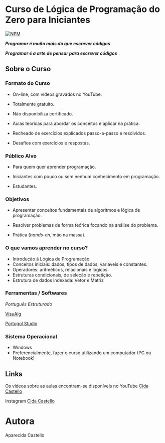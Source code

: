 # Curso de Lógica de Programação do Zero para Iniciantes
[![NPM](https://img.shields.io/npm/l/react)](https://github.com/cidacastello/curso-logica-programacao/blob/main/LICENSE)

_**Programar é muito mais do que escrever códigos**_

_**Programar é a arte de pensar para escrever códigos**_

## Sobre o Curso

### Formato do Curso
* On-line, com vídeos gravados no YouTube.

* Totalmente gratuito.

* Não disponibiliza certificado.

* Aulas teóricas para abordar os conceitos e aplicar na prática.

* Recheado de exercícios explicados passo-a-passo e resolvidos.

* Desafios com exercícios e respostas.

### Público Alvo

* Para quem quer aprender programação.

* Iniciantes com pouco ou sem nenhum conhecimento em programação.

* Estudantes.


### Objetivos

* Apresentar conceitos fundamentais de algoritmos e lógica de programação.

* Resolver problemas de forma teórica focando na análise do problema.

* Prática (*hands-on*, mão na massa).

### O que vamos aprender no curso?

* Introdução à Lógica de Programação.
* Conceitos iniciais: dados, tipos de dados, variáveis e constantes.
* Operadores: aritméticos, relacionais e lógicos.
* Estruturas condicionais, de seleção e repetição.
* Estrutura de dados indexada: Vetor e Matriz

### Ferramentas / Softwares

*Português Estruturado*

[VisuAlg](https://visualg3.com.br/)

[Portugol Studio](https://sourceforge.net/projects/visualg30/)

### Sistema Operacional

* Windows
* Preferencialmente, fazer o curso utilizando um computador (PC ou Notebook)


## Links

Os vídeos sobre as aulas encontram-se disponíveis no YouTube
[Cida Castello](https://www.youtube.com/c/CidaCastello)

Instagram
[Cida Castello](https://www.instagram.com/cidacastello/)

# Autora
Aparecida Castello
